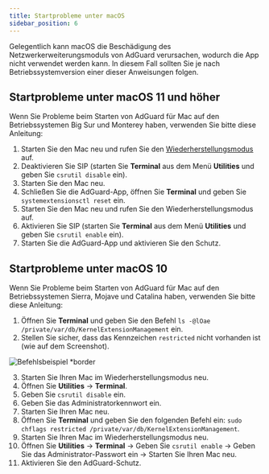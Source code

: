 ```yaml
---
title: Startprobleme unter macOS
sidebar_position: 6
---
```


Gelegentlich kann macOS die Beschädigung des Netzwerkerweiterungsmoduls von AdGuard verursachen, wodurch die App nicht verwendet werden kann. In diesem Fall sollten Sie je nach Betriebssystemversion einer dieser Anweisungen folgen.

## Startprobleme unter macOS 11 und höher

Wenn Sie Probleme beim Starten von AdGuard für Mac auf den Betriebssystemen Big Sur und Monterey haben, verwenden Sie bitte diese Anleitung:

1. Starten Sie den Mac neu und rufen Sie den [Wiederherstellungsmodus](https://support.apple.com/en-us/HT201255) auf.
2. Deaktivieren Sie SIP (starten Sie **Terminal** aus dem Menü **Utilities** und geben Sie `csrutil disable` ein).
3. Starten Sie den Mac neu.
4. Schließen Sie die AdGuard-App, öffnen Sie **Terminal** und geben Sie `systemextensionsctl reset` ein.
5. Starten Sie den Mac neu und rufen Sie den Wiederherstellungsmodus auf.
6. Aktivieren Sie SIP (starten Sie **Terminal** aus dem Menü **Utilities** und geben Sie `csrutil enable` ein).
7. Starten Sie die AdGuard-App und aktivieren Sie den Schutz.

## Startprobleme unter macOS 10

Wenn Sie Probleme beim Starten von AdGuard für Mac auf den Betriebssystemen Sierra, Mojave und Catalina haben, verwenden Sie bitte diese Anleitung:

1. Öffnen Sie **Terminal** und geben Sie den Befehl `ls -@lOae /private/var/db/KernelExtensionManagement` ein.
2. Stellen Sie sicher, dass das Kennzeichen `restricted` nicht vorhanden ist (wie auf dem Screenshot).

![Befehlsbeispiel *border](https://cdn.adtidy.org/content/kb/ad_blocker/mac/restricted-flag.jpg)

3. Starten Sie Ihren Mac im Wiederherstellungsmodus neu.
4. Öffnen Sie **Utilities** → **Terminal**.
5. Geben Sie `csrutil disable` ein.
6. Geben Sie das Administratorkennwort ein.
7. Starten Sie Ihren Mac neu.
8. Öffnen Sie **Terminal** und geben Sie den folgenden Befehl ein: `sudo chflags restricted /private/var/db/KernelExtensionManagement`.
9. Starten Sie Ihren Mac im Wiederherstellungsmodus neu.
10. Öffnen Sie **Utilities** → **Terminal** → Geben Sie `csrutil enable` → Geben Sie das Administrator-Passwort ein → Starten Sie Ihren Mac neu.
11. Aktivieren Sie den AdGuard-Schutz.